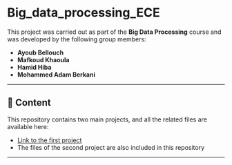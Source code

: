 # Big_data_processing_ECE
This project was carried out as part of the **Big Data Processing** course and was developed by the following group members:

- **Ayoub Bellouch**
- **Mafkoud Khaoula**
- **Hamid Hiba**
- **Mohammed Adam Berkani**

---

## 📂 Content

This repository contains two main projects, and all the related files are available here:

- [Link to the first project](URL_OF_THE_FIRST_PROJECT)  
- The files of the second project are also included in this repository

---

